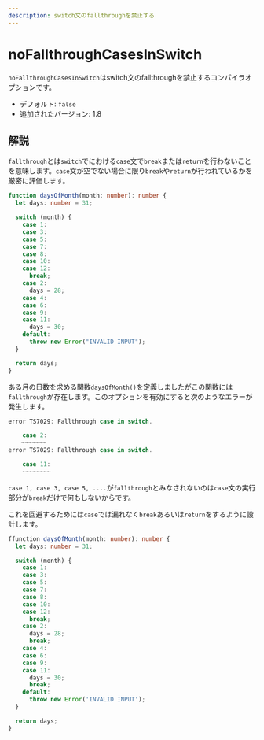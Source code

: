 ```yaml
---
description: switch文のfallthroughを禁止する
---
```


# noFallthroughCasesInSwitch

`noFallthroughCasesInSwitch`はswitch文のfallthroughを禁止するコンパイラオプションです。

- デフォルト: `false`
- 追加されたバージョン: 1.8

## 解説

`fallthrough`とは`switch`でにおける`case`文で`break`または`return`を行わないことを意味します。`case`文が空でない場合に限り`break`や`return`が行われているかを厳密に評価します。

```typescript
function daysOfMonth(month: number): number {
  let days: number = 31;

  switch (month) {
    case 1:
    case 3:
    case 5:
    case 7:
    case 8:
    case 10:
    case 12:
      break;
    case 2:
      days = 28;
    case 4:
    case 6:
    case 9:
    case 11:
      days = 30;
    default:
      throw new Error("INVALID INPUT");
  }

  return days;
}
```

ある月の日数を求める関数`daysOfMonth()`を定義しましたがこの関数には`fallthrough`が存在します。このオプションを有効にすると次のようなエラーが発生します。

```typescript
error TS7029: Fallthrough case in switch.

    case 2:
　  ~~~~~~~
error TS7029: Fallthrough case in switch.

    case 11:
    ~~~~~~~~
```

`case 1, case 3, case 5, ....`が`fallthrough`とみなされないのは`case`文の実行部分が`break`だけで何もしないからです。

これを回避するためには`case`では漏れなく`break`あるいは`return`をするように設計します。

```typescript
ffunction daysOfMonth(month: number): number {
  let days: number = 31;

  switch (month) {
    case 1:
    case 3:
    case 5:
    case 7:
    case 8:
    case 10:
    case 12:
      break;
    case 2:
      days = 28;
      break;
    case 4:
    case 6:
    case 9:
    case 11:
      days = 30;
      break;
    default:
      throw new Error('INVALID INPUT');
  }

  return days;
}
```

